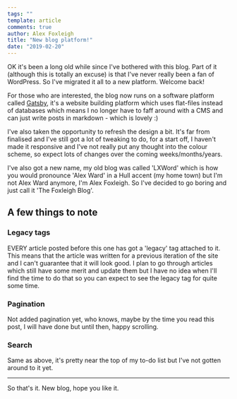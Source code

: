 ```yaml
---
tags: ""
template: article 
comments: true 
author: Alex Foxleigh
title: "New blog platform!"
date: "2019-02-20"
---
```


OK it's been a long old while since I've bothered with this blog. Part of it (although this is totally an excuse) is that I've never really been a fan of WordPress. So I've migrated it all to a new platform. Welcome back!

<!-- end -->

For those who are interested, the blog now runs on a software platform called [Gatsby](https://www.gatsbyjs.org/), it's a website building platform which uses flat-files instead of databases which means I no longer have to faff around with a CMS and can just write posts in markdown - which is lovely :)

I've also taken the opportunity to refresh the design a bit. It's far from finalised and I've still got a lot of tweaking to do, for a start off, I haven't made it responsive and I've not really put any thought into the colour scheme, so expect lots of changes over the coming weeks/months/years.

I've also got a new name, my old blog was called 'LXWord' which is how you would pronounce 'Alex Ward' in a Hull accent (my home town) but I'm not Alex Ward anymore, I'm Alex Foxleigh. So I've decided to go boring and just call it 'The Foxleigh Blog'.

## A few things to note

### Legacy tags

EVERY article posted before this one has got a 'legacy' tag attached to it. This means that the article was written for a previous iteration of the site and I can't guarantee that it will look good. I plan to go through articles which still have some merit and update them but I have no idea when I'll find the time to do that so you can expect to see the legacy tag for quite some time.

### Pagination

Not added pagination yet, who knows, maybe by the time you read this post, I will have done but until then, happy scrolling. 

### Search

Same as above, it's pretty near the top of my to-do list but I've not gotten around to it yet.

---

So that's it. New blog, hope you like it.